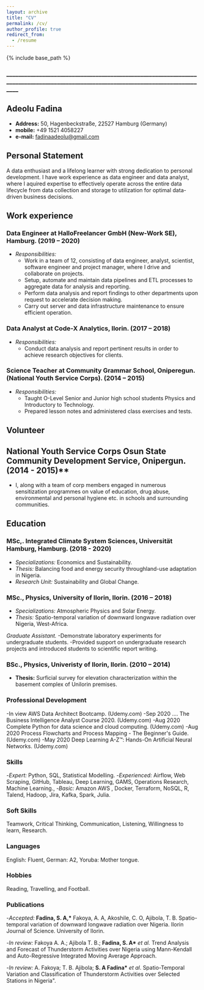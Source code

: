 ```yaml
---
layout: archive
title: "CV"
permalink: /cv/
author_profile: true
redirect_from:
  - /resume
---
```

{% include base_path %}
### ____________________________________________________________________________________________________________________________________

## Adeolu Fadina

* **Address:** 50, Hagenbeckstraße, 22527 Hamburg (Germany)
* **mobile:** +49 1521 4058227
* **e-mail:** fadinaadeolu@gmail.com

## Personal Statement

A data enthusiast and a lifelong learner with strong dedication to personal development. I have work experience as data engineer and data analyst, where I aquired expertise to effectively operate across the entire data lifecycle from data collection and storage to utilization for optimal data-driven business decisions.

## Work experience

### Data Engineer at HalloFreelancer GmbH (New-Work SE), Hamburg. (2019 – 2020)

* *Responsibilities:*
  * Work in a team of 12, consisting of data engineer, analyst, scientist, software engineer and project manager, where I drive and collaborate on projects.
  * Setup, automate and maintain data pipelines and ETL processes to aggregate data for analysis and reporting.
  * Perform data analysis and report findings to other departments upon request to accelerate decision making.
  * Carry out server and data infrastructure maintenance to ensure efficient operation.

### Data Analyst at Code-X Analytics, Ilorin. (2017 – 2018)

* *Responsibilities:*
  * Conduct data analysis and report pertinent results in order to achieve research objectives for clients.

### Science Teacher at Community Grammar School, Oniperegun. (National Youth Service Corps). (2014 – 2015)

* *Responsibilities:*
  * Taught O-Level Senior and Junior high school students Physics and Introductory to Technology.
  * Prepared lesson notes and administered class exercises and tests.

## Volunteer

## National Youth Service Corps Osun State Community Development Service, Onipergun.(2014 - 2015)**

* I, along with a team of corp members engaged in numerous sensitization programmes on value of education, drug abuse, environmental and personal hygiene etc. in schools and surrounding communities.

## Education

### MSc,. Integrated Climate System Sciences, Universität Hamburg, Hamburg. (2018 - 2020)

* *Specializations:* Economics and Sustainability.
* *Thesis:*  Balancing food and energy security throughland-use adaptation in Nigeria.
* *Research Unit:* Sustainability and Global Change.

### MSc., Physics, University of Ilorin, Ilorin. (2016 – 2018)

* *Specializations:* Atmospheric Physics and Solar Energy.
* *Thesis:* Spatio-temporal variation of downward longwave radiation over Nigeria, West-Africa.

*Graduate Assistant.*
-Demonstrate laboratory experiments for undergraduate students.
-Provided support on undergraduate research projects and introduced students to scientific report writing.

### BSc., Physics, Univeristy of Ilorin, Ilorin. (2010 – 2014)

* **Thesis:** Surficial survey for elevation characterization within the basement complex of Unilorin premises.

### Professional Development

-In view    AWS Data Architect Bootcamp. (Udemy.com) 
-Sep 2020 .... The Business Intelligence Analyst Course 2020. (Udemy.com)
-Aug 2020 Complete Python for data science and cloud computing. (Udemy.com)
-Aug 2020 Process Flowcharts and Process Mapping - The Beginner's Guide. (Udemy.com)
-May 2020 Deep Learning A-Z™: Hands-On Artificial Neural Networks. (Udemy.com)

### Skills

-*Expert:* Python, SQL, Statistical Modelling.
-*Experienced:* Airflow, Web Scraping, GitHub, Tableau, Deep Learning, GAMS, Operations Research, Machine Learning.,
-*Basic:* Amazon AWS , Docker, Terraform, NoSQL, R, Talend, Hadoop, Jira, Kafka, Spark, Julia.

### Soft Skills

Teamwork, Critical Thinking, Communication, Listening, Willingness to learn, Research.

### Languages

English: Fluent, German: A2, Yoruba: Mother tongue.

### Hobbies

Reading, Travelling, and Football.

### Publications

-*Accepted:* **Fadina, S. A,\*** Fakoya, A. A, Akoshile, C. O, Ajibola, T. B. Spatio-temporal variation of downward longwave radiation over Nigeria. Ilorin Journal of Science. University of Ilorin.

-*In review:* Fakoya A. A.; Ajibola T. B.; **Fadina, S. A\*** _et al._ Trend Analysis and Forecast of Thunderstorm Activities over Nigeria using Mann-Kendall and Auto-Regressive Integrated Moving Average Approach.

-*In review:* A. Fakoya; T. B. Ajibola; **S. A Fadina\*** _et al_. Spatio-Temporal Variation and Classification of Thunderstorm Activities over Selected Stations in Nigeria&quot;.
